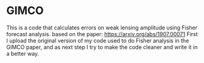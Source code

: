 # GIMCO
This is a code that calculates errors on weak lensing amplitude using Fisher forecast analysis. based on the paper: https://arxiv.org/abs/1907.00071
First I upload the original version of my code used to do Fisher analysis in the GIMCO paper, and as next step I try to make the code cleaner and write it in a better way.
